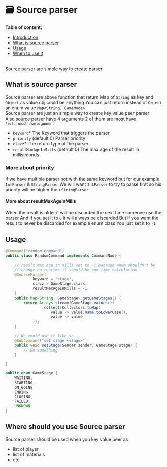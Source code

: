# 🗃️ Source parser

**Table of content:**
- [Introduction](#introduction)
- [What is source parser](#what-is-source-parser)
- [Usage](#usage)
- [When to use it](#where-should-you-use-source-parser)

<br id="introduction"/>
Source parser are simple way to create parser

## What is source parser
Source parser are above function that return Map of `String` as key and `Object` as value obj could be anything You can just return instead of `Object` an enum value `Map<String, GameMode>`
<br/>Source parser are just an simple way to create key value peer parser
<br/>Also source parser have 4 arguments 2 of them are most have
<br/><sub>* is for must have argument</sub>
* `keyword`* The Keyword that triggers the parser
* `priority` (default 0) Parser priority
* `clazz`* The return type of the parser
* `resultMaxAgeInMills` (default 0) The max age of the result in milliseconds

### More about priority
If we have multiple parser not with the same keyword but for our example
`IntParser` & `StringParser`
We will want `IntParser` to try to parse first so his priority will be higher then `StringParser`

#### More about resultMaxAgeInMills
When the result is older it will be discarded the next time someone use the parser
And if you set it to `0` it will always be discarded
But if you want the result to never be discarded for example enum class
You just set it to `-1`


## Usage
<tabs>
<tab title="RandomCommand.java">

```java
@Command("random-command")
public class RandomCommand implements CommandNode {

    // result max age in mills set to -1 because enum shouldn't be 
    // change on runtime it should be one time calculation
    @SourceParser(
            keyword = "stage",
            clazz = GameStage.class,
            resultMaxAgeInMills = -1
    )
    public Map<String, GameStage> getGameStages() {
        return Arrays.stream(GameStage.values())
                .collect(Collectors.toMap(
                    value -> value.name.toLowerCase(),
                    value -> value
            ));
    }
    
    // We could use it like so
    @SubCommand("set stage <stage>")
    public void setStage(Sender sender, GameStage stage) {
        // Do something
    }

}

```

</tab>
<tab title="GameStage.java">

```java
public enum GameStage {
    WAITING,
    STARTING,
    ON_GOING,
    ENDING,
    CLOSING,
    FAILED,
    UNKNOWN
}
```

</tab>
</tabs>

## Where should you use Source parser
Source parser should be used when you key value peer as
- list of player
- list of materials
- etc